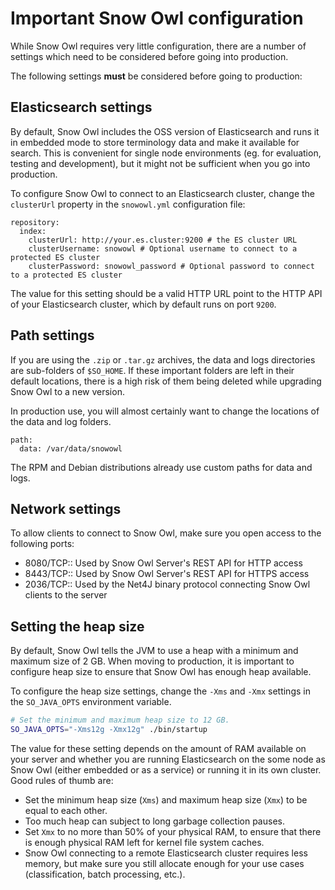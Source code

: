# Important Snow Owl configuration

While Snow Owl requires very little configuration, there are a number of settings which need to be considered before going into production.

The following settings **must** be considered before going to production:

## Elasticsearch settings

By default, Snow Owl includes the OSS version of Elasticsearch and runs it in embedded mode to store terminology data and make it available for search. This is convenient for single node environments \(eg. for evaluation, testing and development\), but it might not be sufficient when you go into production.

To configure Snow Owl to connect to an Elasticsearch cluster, change the `clusterUrl` property in the `snowowl.yml` configuration file:

```text
repository:
  index:
    clusterUrl: http://your.es.cluster:9200 # the ES cluster URL
    clusterUsername: snowowl # Optional username to connect to a protected ES cluster
    clusterPassword: snowowl_password # Optional password to connect to a protected ES cluster
```

The value for this setting should be a valid HTTP URL point to the HTTP API of your Elasticsearch cluster, which by default runs on port `9200`.

## Path settings

If you are using the `.zip` or `.tar.gz` archives, the data and logs directories are sub-folders of `$SO_HOME`. If these important folders are left in their default locations, there is a high risk of them being deleted while upgrading Snow Owl to a new version.

In production use, you will almost certainly want to change the locations of the data and log folders.

```text
path:
  data: /var/data/snowowl
```

The RPM and Debian distributions already use custom paths for data and logs.

## Network settings

To allow clients to connect to Snow Owl, make sure you open access to the following ports:

* 8080/TCP:: Used by Snow Owl Server's REST API for HTTP access
* 8443/TCP:: Used by Snow Owl Server's REST API for HTTPS access
* 2036/TCP:: Used by the Net4J binary protocol connecting Snow Owl clients to the server

## Setting the heap size

By default, Snow Owl tells the JVM to use a heap with a minimum and maximum size of 2 GB. When moving to production, it is important to configure heap size to ensure that Snow Owl has enough heap available.

To configure the heap size settings, change the `-Xms` and `-Xmx` settings in the `SO_JAVA_OPTS` environment variable.

```bash
# Set the minimum and maximum heap size to 12 GB.
SO_JAVA_OPTS="-Xms12g -Xmx12g" ./bin/startup
```

The value for these setting depends on the amount of RAM available on your server and whether you are running Elasticsearch on the some node as Snow Owl \(either embedded or as a service\) or running it in its own cluster. Good rules of thumb are:

* Set the minimum heap size \(`Xms`\) and maximum heap size \(`Xmx`\) to be equal to each other.
* Too much heap can subject to long garbage collection pauses.
* Set `Xmx` to no more than 50% of your physical RAM, to ensure that there is enough physical RAM left for kernel file system caches.
* Snow Owl connecting to a remote Elasticsearch cluster requires less memory, but make sure you still allocate enough for your use cases \(classification, batch processing, etc.\).

